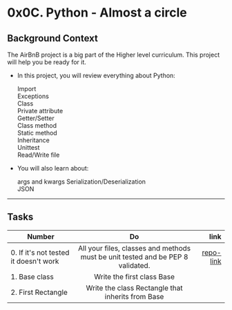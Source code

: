 # 0x0C. Python - Almost a circle
## Background Context
The AirBnB project is a big part of the Higher level curriculum. This project will help you be ready for it.

* In this project, you will review everything about Python:

   Import  
   Exceptions  
   Class  
   Private attribute  
   Getter/Setter  
   Class method  
   Static method  
   Inheritance  
   Unittest  
   Read/Write file  

* You will also learn about:

   args and kwargs
   Serialization/Deserialization  
   JSON  

***

## Tasks

| Number        | Do           | link  |
| ------------- |:-------------:| -----:|
| 0. If it's not tested it doesn't work  | All your files, classes and methods must be unit tested and be PEP 8 validated.  |[repo-link][1]|
| 1. Base class  |Write the first class Base  |   |
| 2. First Rectangle  | Write the class Rectangle that inherits from Base|  |

[1]: https://github.com/hacheG/holbertonschool-higher_level_programming/tree/master/0x0C-python-almost_a_circle